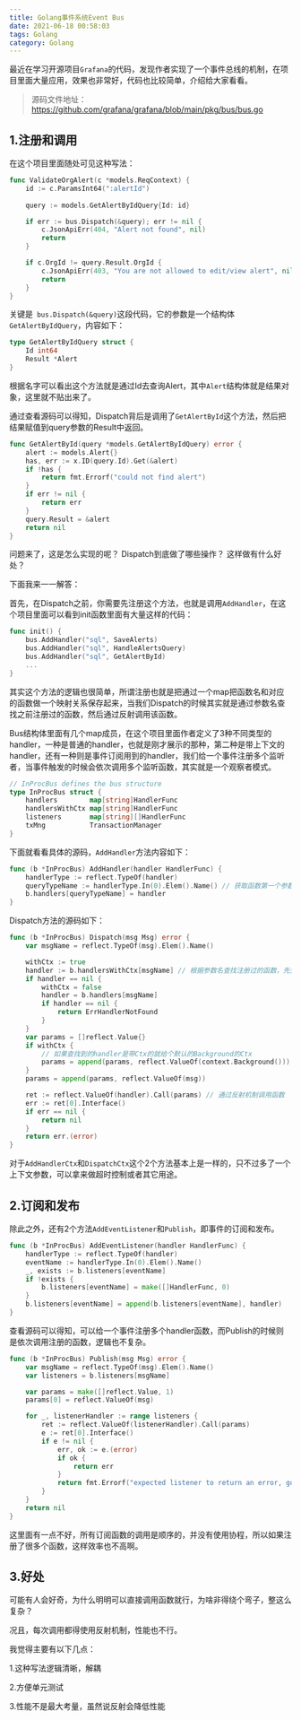 ```yaml
---
title: Golang事件系统Event Bus
date: 2021-06-18 00:58:03
tags: Golang
category: Golang
---
```

最近在学习开源项目```Grafana```的代码，发现作者实现了一个事件总线的机制，在项目里面大量应用，效果也非常好，代码也比较简单，介绍给大家看看。

>源码文件地址：https://github.com/grafana/grafana/blob/main/pkg/bus/bus.go

<!--more-->

## 1.注册和调用
在这个项目里面随处可见这种写法：
```go
func ValidateOrgAlert(c *models.ReqContext) {
    id := c.ParamsInt64(":alertId")
    
    query := models.GetAlertByIdQuery{Id: id}

    if err := bus.Dispatch(&query); err != nil {
        c.JsonApiErr(404, "Alert not found", nil)
        return
    }

    if c.OrgId != query.Result.OrgId {
        c.JsonApiErr(403, "You are not allowed to edit/view alert", nil)
        return
    }
}
```
关键是``` bus.Dispatch(&query)```这段代码，它的参数是一个结构体```GetAlertByIdQuery```，内容如下：
```go
type GetAlertByIdQuery struct {
    Id int64
    Result *Alert
}
```
根据名字可以看出这个方法就是通过Id去查询Alert，其中```Alert```结构体就是结果对象，这里就不贴出来了。

通过查看源码可以得知，Dispatch背后是调用了```GetAlertById```这个方法，然后把结果赋值到query参数的Result中返回。

```go
func GetAlertById(query *models.GetAlertByIdQuery) error {
    alert := models.Alert{}
    has, err := x.ID(query.Id).Get(&alert)
    if !has {
        return fmt.Errorf("could not find alert")
    }
    if err != nil {
        return err
    }
    query.Result = &alert
    return nil
}
```

问题来了，这是怎么实现的呢？ Dispatch到底做了哪些操作？ 这样做有什么好处？

下面我来一一解答：

首先，在Dispatch之前，你需要先注册这个方法，也就是调用```AddHandler```，在这个项目里面可以看到init函数里面有大量这样的代码：
```go
func init() {
    bus.AddHandler("sql", SaveAlerts)
    bus.AddHandler("sql", HandleAlertsQuery)
    bus.AddHandler("sql", GetAlertById)
    ...
}
```
其实这个方法的逻辑也很简单，所谓注册也就是把通过一个map把函数名和对应的函数做一个映射关系保存起来，当我们Dispatch的时候其实就是通过参数名查找之前注册过的函数，然后通过反射调用该函数。

Bus结构体里面有几个map成员，在这个项目里面作者定义了3种不同类型的handler，一种是普通的handler，也就是刚才展示的那种，第二种是带上下文的handler，还有一种则是事件订阅用到的handler，我们给一个事件注册多个监听者，当事件触发的时候会依次调用多个监听函数，其实就是一个观察者模式。
```go
// InProcBus defines the bus structure
type InProcBus struct {
    handlers        map[string]HandlerFunc
    handlersWithCtx map[string]HandlerFunc
    listeners       map[string][]HandlerFunc
    txMng           TransactionManager
}
```
下面就看看具体的源码，```AddHandler```方法内容如下：
```go
func (b *InProcBus) AddHandler(handler HandlerFunc) {
    handlerType := reflect.TypeOf(handler)
    queryTypeName := handlerType.In(0).Elem().Name() // 获取函数第一个参数的名称，在上面例子里面就是GetAlertByIdQuery
    b.handlers[queryTypeName] = handler
}
```

Dispatch方法的源码如下：

```go
func (b *InProcBus) Dispatch(msg Msg) error {
    var msgName = reflect.TypeOf(msg).Elem().Name()

    withCtx := true
    handler := b.handlersWithCtx[msgName] // 根据参数名查找注册过的函数，先查找带Ctx的handler
    if handler == nil {
        withCtx = false
        handler = b.handlers[msgName]
        if handler == nil {
            return ErrHandlerNotFound
        }
    }
    var params = []reflect.Value{}
    if withCtx {
    	// 如果查找到的handler是带Ctx的就给个默认的Background的Ctx
        params = append(params, reflect.ValueOf(context.Background()))
    }
    params = append(params, reflect.ValueOf(msg))

    ret := reflect.ValueOf(handler).Call(params) // 通过反射机制调用函数
    err := ret[0].Interface()
    if err == nil {
        return nil
    }
    return err.(error)
}
```

对于```AddHandlerCtx```和```DispatchCtx```这个2个方法基本上是一样的，只不过多了一个上下文参数，可以拿来做超时控制或者其它用途。

## 2.订阅和发布
除此之外，还有2个方法```AddEventListener```和```Publish```，即事件的订阅和发布。
```go
func (b *InProcBus) AddEventListener(handler HandlerFunc) {
    handlerType := reflect.TypeOf(handler)
    eventName := handlerType.In(0).Elem().Name()
    _, exists := b.listeners[eventName]
    if !exists {
        b.listeners[eventName] = make([]HandlerFunc, 0)
    }
    b.listeners[eventName] = append(b.listeners[eventName], handler)
}
```
查看源码可以得知，可以给一个事件注册多个handler函数，而Publish的时候则是依次调用注册的函数，逻辑也不复杂。
```go
func (b *InProcBus) Publish(msg Msg) error {
    var msgName = reflect.TypeOf(msg).Elem().Name()
    var listeners = b.listeners[msgName]

    var params = make([]reflect.Value, 1)
    params[0] = reflect.ValueOf(msg)

    for _, listenerHandler := range listeners {
        ret := reflect.ValueOf(listenerHandler).Call(params)
        e := ret[0].Interface()
        if e != nil {
            err, ok := e.(error)
            if ok {
                return err
            }
            return fmt.Errorf("expected listener to return an error, got '%T'", e)
        }
    }
    return nil
}
```
这里面有一点不好，所有订阅函数的调用是顺序的，并没有使用协程，所以如果注册了很多个函数，这样效率也不高啊。

## 3.好处
可能有人会好奇，为什么明明可以直接调用函数就行，为啥非得绕个弯子，整这么复杂？

况且，每次调用都得使用反射机制，性能也不行。

我觉得主要有以下几点：

1.这种写法逻辑清晰，解耦

2.方便单元测试

3.性能不是最大考量，虽然说反射会降低性能
